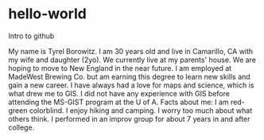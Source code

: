 # hello-world
Intro to github

My name is Tyrel Borowitz. 
I am 30 years old and live in Camarillo, CA with my wife and daughter (2yo). We currently live at my parents' house. 
We are hoping to move to New England in the near future.
I am employed at MadeWest Brewing Co. but am earning this degree to learn new skills and gain a new career. 
I have always had a love for maps and science, which is what drew me to GIS. I did not have any experience with GIS before attending the MS-GIST program at the U of A. 
Facts about me: 
I am red-green colorblind.
I enjoy hiking and camping. 
I worry too much about what others think. 
I performed in an improv group for about 7 years in and after college. 

